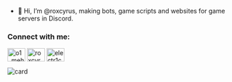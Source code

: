 - 👋 Hi, I’m @roxcyrus, making bots, game scripts and websites for game servers in Discord.

<h3 align="left">Connect with me:</h3>
<p align="left">
<a href="https://instagram.com/o1_mehmettf" target="blank"><img align="center" src="https://raw.githubusercontent.com/rahuldkjain/github-profile-readme-generator/master/src/images/icons/Social/instagram.svg" alt="o1_mehmettf" height="30" width="40" /></a>
<a href="https://www.youtube.com/channel/UCf7uk8h7TbgSVdbT0hN9hug" target="blank"><img align="center" src="https://raw.githubusercontent.com/rahuldkjain/github-profile-readme-generator/master/src/images/icons/Social/youtube.svg" alt="roxcyrus" height="30" width="40" /></a>
<a href="https://discord.gg/https://discord.gg/u2pABnVjd8" target="blank"><img align="center" src="https://raw.githubusercontent.com/rahuldkjain/github-profile-readme-generator/master/src/images/icons/Social/discord.svg" alt="electr1c" height="30" width="40" /></a>
</p>

![card](https://discord.c99.nl/widget/theme-3/884380717918863360.png)
